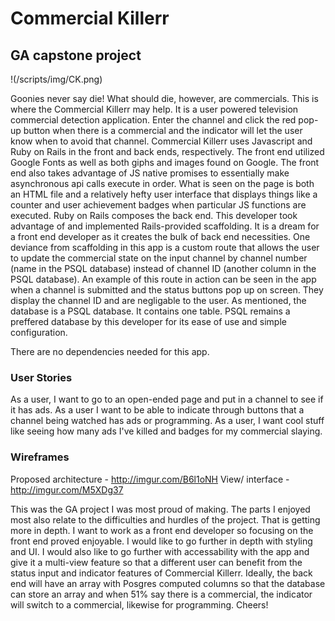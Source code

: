 # Commercial Killerr
## GA capstone project

!(/scripts/img/CK.png)

Goonies never say die! What should die, however, are commercials. This is where
the Commercial Killerr may help. It is a user powered television commercial
detection application. Enter the channel and click the red pop-up button when
there is a commercial and the indicator will let the user know when to avoid
that channel.
Commercial Killerr uses Javascript and Ruby on Rails in the front and back ends,
respectively. The front end utilized Google Fonts as well as both giphs and
images found on Google. The front end also takes advantage of JS native
promises to essentially make asynchronous api calls execute in order. What is
seen on the page is both an HTML file and a relatively hefty user interface that
displays things like a counter and user achievement badges when particular JS
functions are executed.
Ruby on Rails composes the back end. This developer took advantage of and
implemented Rails-provided scaffolding. It is a dream for a front end developer
as it creates the bulk of back end necessities. One deviance from scaffolding in
this app is a custom route that allows the user to update the commercial state on
the input channel by channel number (name in the PSQL database) instead of
channel ID (another column in the PSQL database). An example of this route in
action can be seen in the app when a channel is submitted and the status buttons
pop up on screen. They display the channel ID and are negligable to the user.
As mentioned, the database is a PSQL database. It contains one table. PSQL
remains a preffered database by this developer for its ease of use and simple
configuration.

There are no dependencies needed for this app.

### User Stories
As a user, I want to go to an open-ended page and put in a channel to see if it
has ads.
As a user I want to be able to indicate through buttons that a channel
being watched has ads or programming.
As a user, I want cool stuff like seeing how many ads I've killed and badges for
my commercial slaying.

### Wireframes
Proposed architecture - http://imgur.com/B6l1oNH
View/ interface - http://imgur.com/M5XDg37

This was the GA project I was most proud of making. The parts I enjoyed most
also relate to the difficulties and hurdles of the project. That is getting more
in depth. I want to work as a front end developer so focusing on the front end
proved enjoyable. I would like to go further in depth with styling and UI. I
would also like to go further with accessability with the app and give it a
multi-view feature so that a different user can benefit from the status input
and indicator features of Commercial Killerr. Ideally, the back end will have an
array with Posgres computed columns so that the database can store an array and
when 51% say there is a commercial, the indicator will switch to a commercial,
likewise for programming. Cheers!
